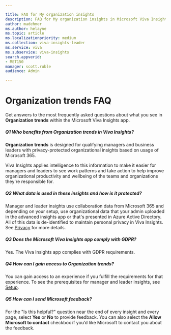 ```yaml
---

title: FAQ for My organization insights
description: FAQ for My organization insights in Microsoft Viva Insights
author: madehmer
ms.author: helayne
ms.topic: article
ms.localizationpriority: medium 
ms.collection: viva-insights-leader
ms.service: viva 
ms.subservice: viva-insights 
search.appverid: 
- MET150 
manager: scott.ruble
audience: Admin

---
```


# Organization trends FAQ

Get answers to the most frequently asked questions about what you see in **Organization trends** within the Microsoft Viva Insights app.

##### Q1 Who benefits from Organization trends in Viva Insights?

**Organization trends** is designed for qualifying managers and business leaders with privacy-protected organizational insights based on usage of Microsoft 365.

Viva Insights applies intelligence to this information to make it easier for managers and leaders to see work patterns and take action to help improve organizational productivity and wellbeing of the teams and organizations they're responsible for.

##### Q2 What data is used in these insights and how is it protected?

Manager and leader insights use collaboration data from Microsoft 365 and depending on your setup, use organizational data that your admin uploaded in the advanced insights app or that's presented in Azure Active Directory. All of this data is de-identified to maintain personal privacy in Viva Insights. See <!--[Data-protection considerations](../privacy/data-protection-considerations.md)--> [Privacy](../advanced/privacy) for more details.

##### Q3 Does the Microsoft Viva Insights app comply with GDPR?

Yes. The Viva Insights app complies with GDPR requirements.

##### Q4 How can I gain access to Organization trends?

You can gain access to an experience if you fulfill the requirements for that experience. To see the prerequisites for manager and leader insights, see [Setup](../org-team-insights/setup.md).

##### Q5 How can I send Microsoft feedback?

For the "Is this helpful?" question near the end of every insight and every page, select **Yes** or **No** to provide feedback. You can also select the **Allow Microsoft to contact** checkbox if you’d like Microsoft to contact you about the feedback.
